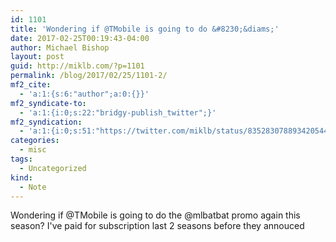 ```yaml
---
id: 1101
title: 'Wondering if @TMobile is going to do &#8230;&diams;'
date: 2017-02-25T00:19:43-04:00
author: Michael Bishop
layout: post
guid: http://miklb.com/?p=1101
permalink: /blog/2017/02/25/1101-2/
mf2_cite:
  - 'a:1:{s:6:"author";a:0:{}}'
mf2_syndicate-to:
  - 'a:1:{i:0;s:22:"bridgy-publish_twitter";}'
mf2_syndication:
  - 'a:1:{i:0;s:51:"https://twitter.com/miklb/status/835283078893420544";}'
categories:
  - misc
tags:
  - Uncategorized
kind:
  - Note
---
```

Wondering if @TMobile is going to do the ‪@mlbatbat‬ promo again this season? I've paid for subscription last 2 seasons before they annouced